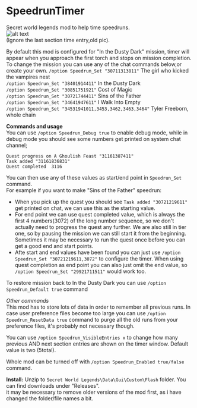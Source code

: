 # SpeedrunTimer
Secret world legends mod to help time speedruns.  
![alt text](https://i.imgur.com/AeQbVol.png "Example")  
(Ignore the last section time entry,old pic).  
	
By default this mod is configured for "In the Dusty Dark" mission, timer will appear when you approach the first torch and stops on mission completion.  
To change the mission you can use any of the chat commands below,or create your own.
`/option Speedrun_Set "30711313811"` The girl who kicked the vampires nest  
`/option Speedrun_Set "38401914411"` In the Dusty Dark  
`/option Speedrun_Set "30851751921"` Cost of Magic  
`/option Speedrun_Set "30721744411"` Sins of the Father  
`/option Speedrun_Set "34641947611"` I Walk Into Empty  
`/option Speedrun_Set "34531941011,3453,3462,3463,3464"` Tyler Freeborn, whole chain  

**Commands and usage**   
You can use `/option Speedrun_Debug true` to enable debug mode, while in debug mode you should see some numbers get printed on system chat channel;
```  
Quest progress on A Ghoulish Feast "31161387411"
Task added "31161836831"
Quest completed  3116
```

You can then use any of these values as start/end point in `Speedrun_Set` command.  
For example if you want to make "Sins of the Father" speedrun:  
* When you pick up the quest you should see `Task added "30721219611"` get printed on chat, we can use this as the starting value.
* For end point we can use quest completed value, which is always the first 4 numbers(3072) of the long number sequence, so we don't actually need to progress the quest any further.  We are also still in tier one, so by pausing the mission we can still start it from the beginning.  Sometimes it may be necessary to run the quest once before you can get a good end and start points.  
* Afte start and end values have been found you can just use `/option Speedrun_Set "30721219611,3072"` to configure the timer.
  When using quest completion as end point you can also just omit the end value, so `/option Speedrun_Set "29921711511"` would work too.


To restore mission back to In the Dusty Dark you can use `/option Speedrun_Default true` command  

*Other commands*  
This mod has to store lots of data in order to remember all previous runs. In case user preference files become too large you can use `/option Speedrun_ResetData true` command to purge all the old runs from your preference files, it's probably not necessary though.  

You can use `/option Speedrun_VisibleEntries x` to change how many previous AND next section entries are shown on the timer window. Default value is two (5total).  

Whole mod can be turned off with `/option Speedrun_Enabled true/false` command.  

**Install:**
Unzip to `Secret World Legends\Data\Gui\Custom\Flash` folder. You can find downloads under "Releases".  
it may be necessary to remove older versions of the mod first, as i have changed the folder/file names a bit.